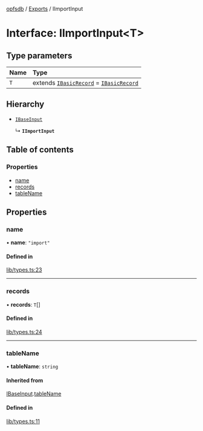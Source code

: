 [opfsdb](../README.md) / [Exports](../modules.md) / IImportInput

# Interface: IImportInput\<T\>

## Type parameters

| Name | Type |
| :------ | :------ |
| `T` | extends [`IBasicRecord`](../modules.md#ibasicrecord) = [`IBasicRecord`](../modules.md#ibasicrecord) |

## Hierarchy

- [`IBaseInput`](IBaseInput.md)

  ↳ **`IImportInput`**

## Table of contents

### Properties

- [name](IImportInput.md#name)
- [records](IImportInput.md#records)
- [tableName](IImportInput.md#tablename)

## Properties

### name

• **name**: ``"import"``

#### Defined in

[lib/types.ts:23](https://github.com/sliterok/opfsdb/blob/96fe35f/lib/types.ts#L23)

___

### records

• **records**: `T`[]

#### Defined in

[lib/types.ts:24](https://github.com/sliterok/opfsdb/blob/96fe35f/lib/types.ts#L24)

___

### tableName

• **tableName**: `string`

#### Inherited from

[IBaseInput](IBaseInput.md).[tableName](IBaseInput.md#tablename)

#### Defined in

[lib/types.ts:11](https://github.com/sliterok/opfsdb/blob/96fe35f/lib/types.ts#L11)
